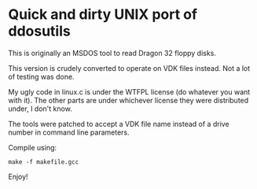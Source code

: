 Quick and dirty UNIX port of ddosutils
======================================

This is originally an MSDOS tool to read Dragon 32 floppy disks.

This version is crudely converted to operate on VDK files instead. Not a lot of testing was done.

My ugly code in linux.c is under the WTFPL license (do whatever you want with it). The other parts
are under whichever license they were distributed under, I don't know.

The tools were patched to accept a VDK file name instead of a drive number in command line
parameters.

Compile using:

	make -f makefile.gcc

Enjoy!

